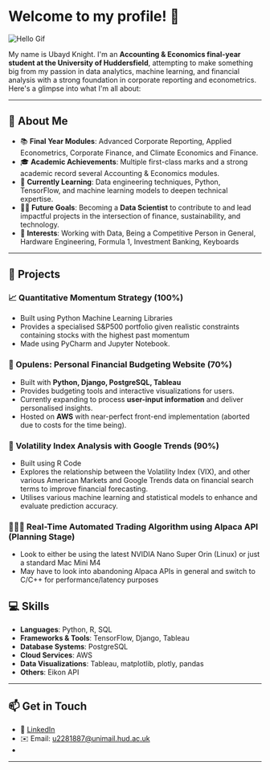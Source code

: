 # Welcome to my profile! 👋

![Hello Gif](https://i.giphy.com/media/v1.Y2lkPTc5MGI3NjExY3pmM3djdzh0YjExYXEwNWIwcWg2czM0ODYyMzQyaWtyaG4zZzh1ZyZlcD12MV9pbnRlcm5hbF9naWZfYnlfaWQmY3Q9Zw/xtrylJlBHrUVgnUEuA/giphy.gif)

My name is Ubayd Knight. I'm an **Accounting & Economics final-year student at the University of Huddersfield**, attempting to make something big from my passion in data analytics, machine learning, and financial analysis with a strong foundation in corporate reporting and econometrics. Here's a glimpse into what I'm all about:

---

## 🚀 About Me

- 📚 **Final Year Modules**: Advanced Corporate Reporting, Applied Econometrics, Corporate Finance, and Climate Economics and Finance.
- 🎓 **Academic Achievements**: Multiple first-class marks and a strong academic record several Accounting & Economics modules.
- 🌱 **Currently Learning**: Data engineering techniques, Python, TensorFlow, and machine learning models to deepen technical expertise.
- 👨‍💻 **Future Goals**: Becoming a **Data Scientist** to contribute to and lead impactful projects in the intersection of finance, sustainability, and technology.
- 📖 **Interests**: Working with Data, Being a Competitive Person in General, Hardware Engineering, Formula 1, Investment Banking, Keyboards

---

## 💼 Projects

### 📈 Quantitative Momentum Strategy (100%)
- Built using Python Machine Learning Libraries
- Provides a specialised S&P500 portfolio given realistic constraints containing stocks with the highest past momentum
- Made using PyCharm and Jupyter Notebook.

### 🧮 Opulens: Personal Financial Budgeting Website (70%)
- Built with **Python, Django, PostgreSQL, Tableau**
- Provides budgeting tools and interactive visualizations for users.
- Currently expanding to process **user-input information** and deliver personalised insights.
- Hosted on **AWS** with near-perfect front-end implementation (aborted due to costs for the time being).

### 📖 Volatility Index Analysis with Google Trends (90%)
- Built using R Code
- Explores the relationship between the Volatility Index (VIX), and other various American Markets and Google Trends data on financial search terms to improve financial forecasting.
- Utilises various machine learning and statistical models to enhance and evaluate prediction accuracy.
  
### 🧗🏽‍♂️ Real-Time Automated Trading Algorithm using Alpaca API (Planning Stage)
- Look to either be using the latest NVIDIA Nano Super Orin (Linux) or just a standard Mac Mini M4
- May have to look into abandoning Alpaca APIs in general and switch to C/C++ for performance/latency purposes
  


  
## 💻 Skills

- **Languages**: Python, R, SQL
- **Frameworks & Tools**: TensorFlow, Django, Tableau
- **Database Systems**: PostgreSQL
- **Cloud Services**: AWS
- **Data Visualizations**: Tableau, matplotlib, plotly, pandas
- **Others**: Eikon API

---

## 📫 Get in Touch

- 💼 [LinkedIn](https://www.linkedin.com/in/ubayd-knight-302656251/)  
- ✉️ Email: u2281887@unimail.hud.ac.uk
- 
---

<!---
Utartizan/Utartizan is a ✨ special ✨ repository because its `README.md` (this file) appears on your GitHub profile.
You can click the Preview link to take a look at your changes.
--->


